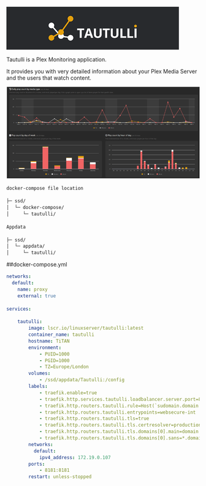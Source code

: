 
![](images/tautulli.png)

Tautulli is a Plex Monitoring application.

It provides you with very detailed information about your Plex Media Server and the users that watch content.

![](<images/tautulli graph.png>)

```bash
docker-compose file location

├─ ssd/
│  └─ docker-compose/
│     └─ tautulli/

Appdata

├─ ssd/
│  └─ appdata/
│     └─ tautulli/
```  

##docker-compose.yml

``` yaml
networks:
  default:
    name: proxy
    external: true

services:

    tautulli:
        image: lscr.io/linuxserver/tautulli:latest
        container_name: tautulli
        hostname: TiTAN
        environment:
            - PUID=1000
            - PGID=1000
            - TZ=Europe/London
        volumes:
            - /ssd/appdata/Tautulli:/config
        labels:
            - traefik.enable=true
            - traefik.http.services.tautulli.loadbalancer.server.port=8181
            - traefik.http.routers.tautulli.rule=Host(`sudomain.domain.co.uk`)
            - traefik.http.routers.tautulli.entrypoints=websecure-int
            - traefik.http.routers.tautulli.tls=true
            - traefik.http.routers.tautulli.tls.certresolver=production
            - traefik.http.routers.tautulli.tls.domains[0].main=domain.co.uk
            - traefik.http.routers.tautulli.tls.domains[0].sans=*.domain.co.uk
        networks:
          default:
            ipv4_address: 172.19.0.107
        ports:
            - 8181:8181
        restart: unless-stopped
```
